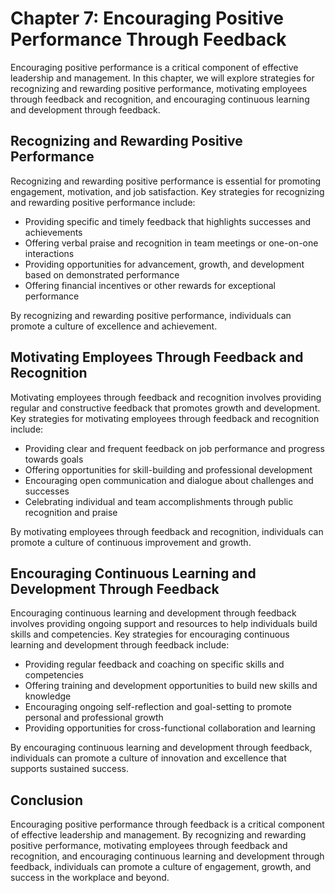 Chapter 7: Encouraging Positive Performance Through Feedback
============================================================

Encouraging positive performance is a critical component of effective leadership and management. In this chapter, we will explore strategies for recognizing and rewarding positive performance, motivating employees through feedback and recognition, and encouraging continuous learning and development through feedback.

Recognizing and Rewarding Positive Performance
----------------------------------------------

Recognizing and rewarding positive performance is essential for promoting engagement, motivation, and job satisfaction. Key strategies for recognizing and rewarding positive performance include:

* Providing specific and timely feedback that highlights successes and achievements
* Offering verbal praise and recognition in team meetings or one-on-one interactions
* Providing opportunities for advancement, growth, and development based on demonstrated performance
* Offering financial incentives or other rewards for exceptional performance

By recognizing and rewarding positive performance, individuals can promote a culture of excellence and achievement.

Motivating Employees Through Feedback and Recognition
-----------------------------------------------------

Motivating employees through feedback and recognition involves providing regular and constructive feedback that promotes growth and development. Key strategies for motivating employees through feedback and recognition include:

* Providing clear and frequent feedback on job performance and progress towards goals
* Offering opportunities for skill-building and professional development
* Encouraging open communication and dialogue about challenges and successes
* Celebrating individual and team accomplishments through public recognition and praise

By motivating employees through feedback and recognition, individuals can promote a culture of continuous improvement and growth.

Encouraging Continuous Learning and Development Through Feedback
----------------------------------------------------------------

Encouraging continuous learning and development through feedback involves providing ongoing support and resources to help individuals build skills and competencies. Key strategies for encouraging continuous learning and development through feedback include:

* Providing regular feedback and coaching on specific skills and competencies
* Offering training and development opportunities to build new skills and knowledge
* Encouraging ongoing self-reflection and goal-setting to promote personal and professional growth
* Providing opportunities for cross-functional collaboration and learning

By encouraging continuous learning and development through feedback, individuals can promote a culture of innovation and excellence that supports sustained success.

Conclusion
----------

Encouraging positive performance through feedback is a critical component of effective leadership and management. By recognizing and rewarding positive performance, motivating employees through feedback and recognition, and encouraging continuous learning and development through feedback, individuals can promote a culture of engagement, growth, and success in the workplace and beyond.
